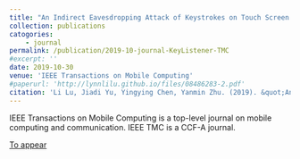 ```yaml
---
title: "An Indirect Eavesdropping Attack of Keystrokes on Touch Screen through Acoustic Sensing"
collection: publications
catogories: 
    - journal
permalink: /publication/2019-10-journal-KeyListener-TMC
#excerpt: ''
date: 2019-10-30
venue: 'IEEE Transactions on Mobile Computing'
#paperurl: 'http://lynnlilu.github.io/files/08486283-2.pdf'
citation: 'Li Lu, Jiadi Yu, Yingying Chen, Yanmin Zhu. (2019). &quot;An Indirect Eavesdropping Attack of Keystrokes on Touch Screen through Acoustic Sensing.&quot; <i>IEEE Transactions on Mobile Computing</i>. to appear.'
---
```


IEEE Transactions on Mobile Computing is a top-level journal on mobile computing and communication. IEEE TMC is a CCF-A journal.


[To appear](https://ieeexplore.ieee.org/document/no)

